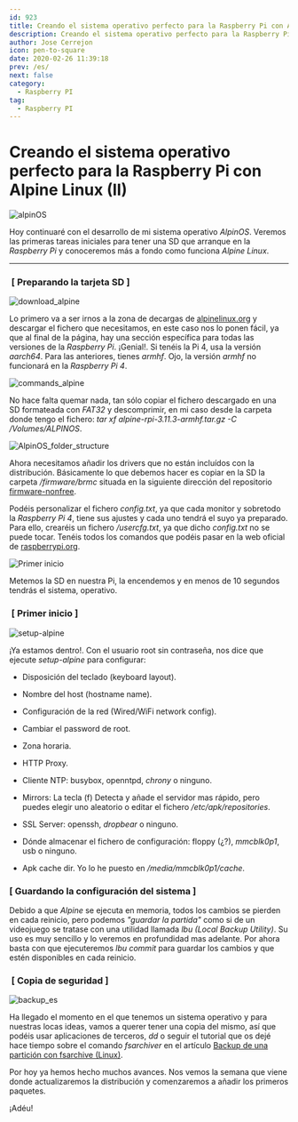 ```yaml
---
id: 923
title: Creando el sistema operativo perfecto para la Raspberry Pi con Alpine Linux (II)
description: Creando el sistema operativo perfecto para la Raspberry Pi con Alpine Linux (II)
author: Jose Cerrejon
icon: pen-to-square
date: 2020-02-26 11:39:18
prev: /es/
next: false
category:
  - Raspberry PI
tag:
  - Raspberry PI
---
```


# Creando el sistema operativo perfecto para la Raspberry Pi con Alpine Linux (II)

![alpinOS](/images/2020/02/alpinos_logo.png)

Hoy continuaré con el desarrollo de mi sistema operativo *AlpinOS*. Veremos las primeras tareas iniciales para tener una SD que arranque en la *Raspberry Pi* y conoceremos más a fondo como funciona *Alpine Linux*.

- - -
###  [ Preparando la tarjeta SD ]

![download_alpine](/images/2020/02/download_alpine.png)

Lo primero va a ser irnos a la zona de decargas de [alpinelinux.org](https://alpinelinux.org/downloads/) y descargar el fichero que necesitamos, en este caso nos lo ponen fácil, ya que al final de la página, hay una sección específica para todas las versiones de la *Raspberry Pi*. ¡Genial!. Si tenéis la Pi 4, usa la versión *aarch64*. Para las anteriores, tienes *armhf*. Ojo, la versión *armhf* no funcionará en la *Raspberry Pi 4*.

![commands_alpine](/images/2020/02/commands_alpine.png)

No hace falta quemar nada, tan sólo copiar el fichero descargado en una SD formateada con *FAT32* y descomprimir, en mi caso desde la carpeta donde tengo el fichero: *tar xf alpine-rpi-3.11.3-armhf.tar.gz -C /Volumes/ALPINOS*.

![AlpinOS_folder_structure](/images/2020/02/AlpinOS_folder_structure.png)

Ahora necesitamos añadir los drivers que no están incluídos con la distribución. Básicamente lo que debemos hacer es copiar en la SD la carpeta */firmware/brmc* situada en la siguiente dirección del repositorio [firmware-nonfree](https://github.com/RPi-Distro/firmware-nonfree).

Podéis personalizar el fichero *config.txt*, ya que cada monitor y sobretodo la *Raspberry Pi 4*, tiene sus ajustes y cada uno tendrá el suyo ya preparado. Para ello, crearéis un fichero */usercfg.txt*, ya que dicho *config.txt* no se puede tocar. Tenéis todos los comandos que podéis pasar en la web oficial de [raspberrypi.org](https://www.raspberrypi.org/documentation/configuration/config-txt/video.md).

![Primer inicio](/images/2020/02/meet_alpineOS.jpg "Primer inicio")

Metemos la SD en nuestra Pi, la encendemos y en menos de 10 segundos tendrás el sistema, operativo.

###  [ Primer inicio ]

![setup-alpine](/images/2020/02/alpine-setup.jpg "setup-alpine")

¡Ya estamos dentro!. Con el usuario root sin contraseña, nos dice que ejecute *setup-alpine* para configurar:

* Disposición del teclado (keyboard layout).

* Nombre del host (hostname name).

* Configuración de la red (Wired/WiFi network config).

* Cambiar el password de root.

* Zona horaria.

* HTTP Proxy.

* Cliente NTP: busybox, openntpd, *chrony* o ninguno.

* Mirrors: La tecla (f) Detecta y añade el servidor mas rápido, pero puedes elegir uno aleatorio o editar el fichero */etc/apk/repositories*.

* SSL Server: openssh, *dropbear* o ninguno.

* Dónde almacenar el fichero de configuración: floppy (¿?), *mmcblk0p1*, usb o ninguno.

* Apk cache dir. Yo lo he puesto en */media/mmcblk0p1/cache*.


###  [ Guardando la configuración del sistema ]

Debido a que *Alpine* se ejecuta en memoria, todos los cambios se pierden en cada reinicio, pero podemos *"guardar la partida"* como si de un videojuego se tratase con una utilidad llamada *lbu (Local Backup Utility)*. Su uso es muy sencillo y lo veremos en profundidad mas adelante. Por ahora basta con que ejecuteremos *lbu commit* para guardar los cambios y que estén disponibles en cada reinicio.

###  [ Copia de seguridad ]

![backup_es](/images/backup_es.png)

Ha llegado el momento en el que tenemos un sistema operativo y para nuestras locas ideas, vamos a querer tener una copia del mismo, así que podéis usar aplicaciones de terceros, *dd* o seguir el tutorial que os dejé hace tiempo sobre el comando *fsarchiver* en el artículo [Backup de una partición con fsarchive (Linux)](/post.php?id=253).

Por hoy ya hemos hecho muchos avances. Nos vemos la semana que viene donde actualizaremos la distribución y comenzaremos a añadir los primeros paquetes.

¡Adéu!